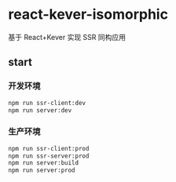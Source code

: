 # react-kever-isomorphic

基于 React+Kever 实现 SSR 同构应用

## start

### 开发环境

```sh
npm run ssr-client:dev
npm run server:dev
```

### 生产环境

```sh
npm run ssr-client:prod
npm run ssr-server:prod
npm run server:build
npm run server:prod
```
